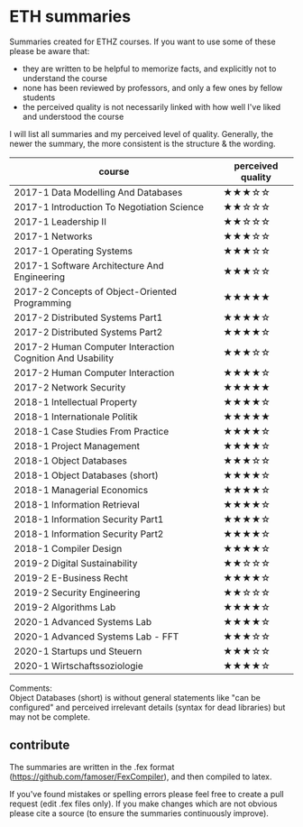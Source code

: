 # ETH summaries
Summaries created for ETHZ courses. If you want to use some of these please be aware that:

- they are written to be helpful to memorize facts, and explicitly not to understand the course
- none has been reviewed by professors, and only a few ones by fellow students
- the perceived quality is not necessarily linked with how well I've liked and understood the course

I will list all summaries and my perceived level of quality. 
Generally, the newer the summary, the more consistent is the structure & the wording. 

| course | perceived quality |
|---|---|
| 2017-1 Data Modelling And Databases | ★★★☆☆ | 
| 2017-1 Introduction To Negotiation Science | ★★☆☆☆ | 
| 2017-1 Leadership II | ★★☆☆☆ | 
| 2017-1 Networks | ★★★☆☆ |
| 2017-1 Operating Systems | ★★★☆☆ |
| 2017-1 Software Architecture And Engineering | ★★★☆☆ |
| 2017-2 Concepts of Object-Oriented Programming | ★★★★★ |
| 2017-2 Distributed Systems Part1 | ★★★★☆ |
| 2017-2 Distributed Systems Part2 | ★★★★☆ |
| 2017-2 Human Computer Interaction Cognition And Usability | ★★★☆☆ |
| 2017-2 Human Computer Interaction | ★★★★☆ |
| 2017-2 Network Security | ★★★★★ |
| 2018-1 Intellectual Property | ★★★★☆ |
| 2018-1 Internationale Politik | ★★★★★ |
| 2018-1 Case Studies From Practice | ★★★★☆ |
| 2018-1 Project Management | ★★★★☆ |
| 2018-1 Object Databases | ★★★☆☆ |
| 2018-1 Object Databases (short) | ★★★★☆ |
| 2018-1 Managerial Economics | ★★★★☆ |
| 2018-1 Information Retrieval | ★★★★☆ |
| 2018-1 Information Security Part1 | ★★★★☆ |
| 2018-1 Information Security Part2 | ★★★★☆ |
| 2018-1 Compiler Design | ★★★★☆ |
| 2019-2 Digital Sustainability | ★★☆☆☆ |
| 2019-2 E-Business Recht | ★★★★☆ |
| 2019-2 Security Engineering | ★★☆☆☆ |
| 2019-2 Algorithms Lab | ★★★★☆ |
| 2020-1 Advanced Systems Lab | ★★★★☆ |
| 2020-1 Advanced Systems Lab - FFT | ★★★☆☆ |
| 2020-1 Startups und Steuern | ★★★☆☆ |
| 2020-1 Wirtschaftssoziologie | ★★★★☆ |

Comments:  
Object Databases (short) is without general statements like "can be configured" and perceived irrelevant details (syntax for dead libraries) but may not be complete.

## contribute
The summaries are written in the .fex format (https://github.com/famoser/FexCompiler), and then compiled to latex.

If you've found mistakes or spelling errors please feel free to create a pull request (edit .fex files only).
If you make changes which are not obvious please cite a source (to ensure the summaries continuously improve).
